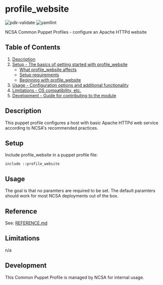 # profile_website

![pdk-validate](https://github.com/ncsa/puppet-profile_website/workflows/pdk-validate/badge.svg)
![yamllint](https://github.com/ncsa/puppet-profile_website/workflows/yamllint/badge.svg)

NCSA Common Puppet Profiles - configure an Apache HTTPd website

## Table of Contents

1. [Description](#description)
1. [Setup - The basics of getting started with profile_website](#setup)
    * [What profile_website affects](#what-profile_website-affects)
    * [Setup requirements](#setup-requirements)
    * [Beginning with profile_website](#beginning-with-profile_website)
1. [Usage - Configuration options and additional functionality](#usage)
1. [Limitations - OS compatibility, etc.](#limitations)
1. [Development - Guide for contributing to the module](#development)

## Description

This puppet profile configures a host with basic Apache HTTPd web service according to NCSA's recommended practices.

## Setup

Include profile_website in a puppet profile file:
```
include ::profile_website
```

## Usage

The goal is that no paramters are required to be set. The default paramters should work for most NCSA deployments out of the box.

## Reference

See: [REFERENCE.md](REFERENCE.md)

## Limitations

n/a

## Development

This Common Puppet Profile is managed by NCSA for internal usage.
